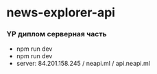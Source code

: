# news-explorer-api
### YP диплом серверная часть
- npm run dev
- npm run dev
- server: 84.201.158.245 / neapi.ml / api.neapi.ml

